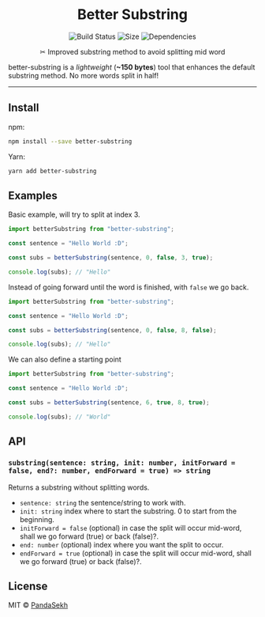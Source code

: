 <h1 align="center">
  Better Substring
</h1>
<p align="center">
  <img src="https://github.com/PandaSekh/better-substring/actions/workflows/test.yml/badge.svg" alt="Build Status">
  <img src="https://img.badgesize.io/https:/unpkg.com/better-substring@latest/dist/index.js?compression=brotli&label=size" alt="Size">
  <img alt="Dependencies" src="https://img.shields.io/badge/dependencies-none-brightgreene">
</p>
<p align="center">✂ Improved substring method to avoid splitting mid word</p>

better-substring is a *lightweight* (**~150 bytes**) tool that enhances the default substring method. No more words split in half!

* * *

## Install

npm: 
```bash
npm install --save better-substring
```

Yarn:
```bash
yarn add better-substring
```

## Examples
Basic example, will try to split at index 3.
```js
import betterSubstring from "better-substring";

const sentence = "Hello World :D";

const subs = betterSubstring(sentence, 0, false, 3, true);

console.log(subs); // "Hello"
```

Instead of going forward until the word is finished, with `false` we go back.
```js
import betterSubstring from "better-substring";

const sentence = "Hello World :D";

const subs = betterSubstring(sentence, 0, false, 8, false);

console.log(subs); // "Hello"
```

We can also define a starting point
```js
import betterSubstring from "better-substring";

const sentence = "Hello World :D";

const subs = betterSubstring(sentence, 6, true, 8, true);

console.log(subs); // "World"
```

## API
### `substring(sentence: string, init: number, initForward = false, end?: number, endForward = true) => string`

Returns a substring without splitting words.

- `sentence: string` the sentence/string to work with. 
- `init: string` index where to start the substring. 0 to start from the beginning. 
- `initForward = false` (optional) in case the split will occur mid-word, shall we go forward (true) or back (false)?. 
- `end: number` (optional) index where you want the split to occur. 
- `endForward = true` (optional) in case the split will occur mid-word, shall we go forward (true) or back (false)?. 

## License

MIT © [PandaSekh](https://github.com/PandaSekh)
